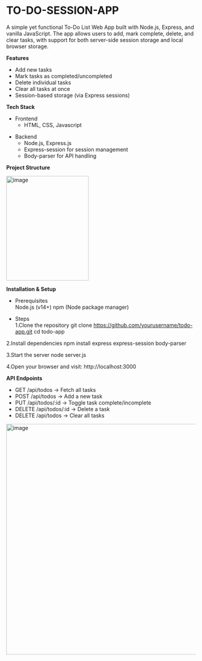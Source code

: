 # TO-DO-SESSION-APP
A simple yet functional To-Do List Web App built with Node.js, Express, and vanilla JavaScript.
The app allows users to add, mark complete, delete, and clear tasks, with support for both server-side session storage and local browser storage.

**Features**
* Add new tasks
* Mark tasks as completed/uncompleted
* Delete individual tasks
* Clear all tasks at once
* Session-based storage (via Express sessions)

**Tech Stack**
* Frontend
  + HTML, CSS, Javascript
- Backend
  - Node.js, Express.js
  - Express-session for session management
  - Body-parser for API handling

**Project Structure**

<img width="219" height="278" alt="image" src="https://github.com/user-attachments/assets/fc4b38be-e822-4e27-b419-b3f8093d5daf" />

**Installation & Setup**
- Prerequisites\
Node.js (v14+)
npm (Node package manager)

- Steps\
1.Clone the repository
git clone https://github.com/yourusername/todo-app.git
cd todo-app

2.Install dependencies
npm install express express-session body-parser

3.Start the server
node server.js

4.Open your browser and visit:
http://localhost:3000

**API Endpoints**
- GET /api/todos → Fetch all tasks
- POST /api/todos → Add a new task
- PUT /api/todos/:id → Toggle task complete/incomplete
- DELETE /api/todos/:id → Delete a task
- DELETE /api/todos → Clear all tasks

<img width="548" height="613" alt="image" src="https://github.com/user-attachments/assets/97efecc3-1266-4b2b-96e7-c9d0b6459992" />
